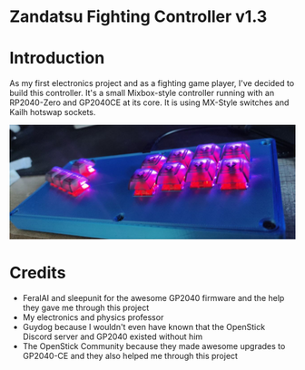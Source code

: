# Zandatsu Fighting Controller v1.3

# Introduction
As my first electronics project and as a fighting game player, I've decided to build this controller.
It's a small Mixbox-style controller running with an RP2040-Zero and GP2040CE at its core.
It is using MX-Style switches and Kailh hotswap sockets.

![Preview](Assets/zandatsu_image0.png)

# Credits
- FeralAI and sleepunit for the awesome GP2040 firmware and the help they gave me through this project
- My electronics and physics professor
- Guydog because I wouldn't even have known that the OpenStick Discord server and GP2040 existed without him
- The OpenStick Community because they made awesome upgrades to GP2040-CE and they also helped me through this project
